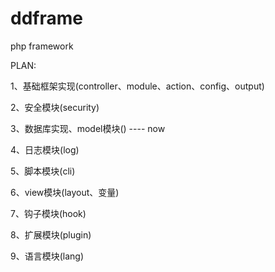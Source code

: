 ddframe
=======

php framework

PLAN:

1、基础框架实现(controller、module、action、config、output)

2、安全模块(security)

3、数据库实现、model模块()  ---- now

4、日志模块(log)

5、脚本模块(cli)

6、view模块(layout、变量)

7、钩子模块(hook)

8、扩展模块(plugin)

9、语言模块(lang)